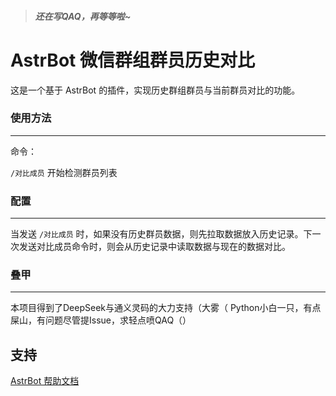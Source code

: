 > #### ***还在写QAQ，再等等啦~***

# AstrBot 微信群组群员历史对比

这是一个基于 AstrBot 的插件，实现历史群组群员与当前群员对比的功能。

### 使用方法

---

命令：

`/对比成员`  开始检测群员列表

### 配置

---

当发送 `/对比成员` 时，如果没有历史群员数据，则先拉取数据放入历史记录。下一次发送对比成员命令时，则会从历史记录中读取数据与现在的数据对比。

### 叠甲

---

本项目得到了DeepSeek与通义灵码的大力支持（大雾（ Python小白一只，有点屎山，有问题尽管提Issue，求轻点喷QAQ（）

## 支持

[AstrBot 帮助文档](https://astrbot.app)
